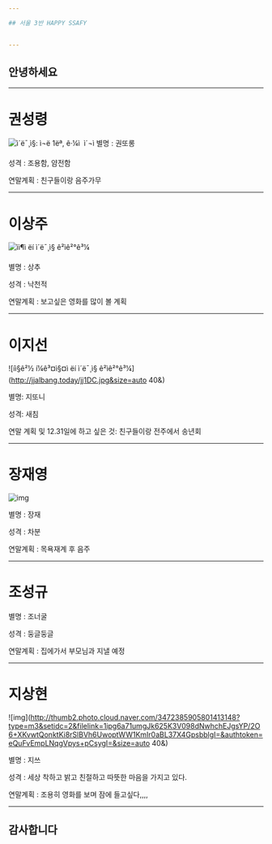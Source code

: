 ```yaml
---

## 서울 3반 HAPPY SSAFY


---
```



## 안녕하세요


---

# 권성령

![ì´ë¯¸ì§: ì¬ë 1ëª, ê·¼ì  ì´¬ì](https://scontent-icn1-1.xx.fbcdn.net/v/t1.0-9/37791121_1040293079469049_8332624338247221248_n.jpg?_nc_cat=101&_nc_ht=scontent-icn1-1.xx&oh=3860e7f5a0b8f69eddf251c3d97a3e15&oe=5C99C639)
별명 :  권또롱

성격 : 조용함, 얌전함

연말계획 : 친구들이랑 음주가무

---

# 이상주


![ìì¶ì ëí ì´ë¯¸ì§ ê²ìê²°ê³¼](http://tjscoop.shopmaul.co.kr/image/up_img/detail/goods_475/%EA%BD%83%EC%83%81%EC%B6%941.jpg)


별명 : 상추

성격 : 낙천적

연말계획 : 보고싶은 영화를 많이 볼 계획


---

# 이지선

![íì§ê²½ í¼ê³¤ì§¤ì ëí ì´ë¯¸ì§ ê²ìê²°ê³¼](http://jjalbang.today/jj1DC.jpg&size=auto 40&)

별명: 지또니

성격: 새침

연말 계획 및 12.31일에 하고 싶은 것: 친구들이랑 전주에서 송년회

---

# 장재영

![img](https://s.gae9.com/trend/6384dccb2718f867.orig)

별명 : 장재

성격 : 차분

연말계획 : 목욕재계 후 음주


---

# 조성규


별명 : 조너굴

성격 : 둥글둥글

연말계획 : 집에가서 부모님과 지낼 예정 

---

# 지상현

![img](http://thumb2.photo.cloud.naver.com/3472385905801413148?type=m3&setidc=2&filelink=1ipg6a71umgJk625K3V098dNwhchEJgsYP/2O6+XKvwtQonktKi8rSlBVh6UwoptWW1KmIr0aBL37X4GpsbblgI=&authtoken=eQuFvEmpLNqgVpys+pCsygI=&size=auto 40&)

별명 : 지쓰

성격 : 세상 착하고 밝고 친절하고 따뜻한 마음을 가지고 있다.

연말계획 : 조용히 영화를 보며 잠에 들고싶다,,,,

---

## 감사합니다 
